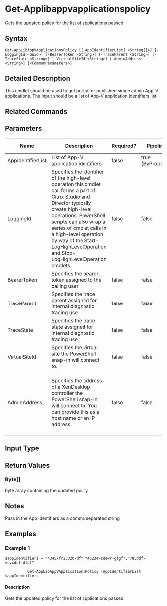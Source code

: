 ﻿
# Get-Applibappvapplicationspolicy
Gets the updated policy for the list of applications passed
## Syntax

```
Get-AppLibAppVApplicationsPolicy [[-AppIdentifierList] <String[]>] [-LoggingId <Guid>] [-BearerToken <String>] [-TraceParent <String>] [-TraceState <String>] [-VirtualSiteId <String>] [-AdminAddress <String>] [<CommonParameters>]
```

## Detailed Description
This cmdlet should be used to get policy for published single admin App-V applications. The input should be a list of App-V application identifiers list


## Related Commands

## Parameters
| Name   | Description | Required? | Pipeline Input | Default Value |
| --- | --- | --- | --- | --- |
| AppIdentifierList | List of App-V application identifiers | false | true (ByPropertyName) |  |
| LoggingId | Specifies the identifier of the high-level operation this cmdlet call forms a part of. Citrix Studio and Director typically create high-level operations. PowerShell scripts can also wrap a series of cmdlet calls in a high-level operation by way of the Start-LogHighLevelOperation and Stop-LogHighLevelOperation cmdlets. | false | false |  |
| BearerToken | Specifies the bearer token assigned to the calling user | false | false |  |
| TraceParent | Specifies the trace parent assigned for internal diagnostic tracing use | false | false |  |
| TraceState | Specifies the trace state assigned for internal diagnostic tracing use | false | false |  |
| VirtualSiteId | Specifies the virtual site the PowerShell snap-in will connect to. | false | false |  |
| AdminAddress | Specifies the address of a XenDesktop controller the PowerShell snap-in will connect to. You can provide this as a host name or an IP address. | false | false | Localhost. Once a value is provided by any cmdlet, this value becomes the default. |

## Input Type

### 

## Return Values

### Byte\[\]
byte array containing the updated policy
## Notes
Pass in the App Identifiers as a comma separated string
## Examples

### Example 1

```
$appIdentifiers = "4345-fr23320-df","45234-sdewr-gfgf","785ddf-vcvxdsf-dfdf"  
  
          Get-AppLibAppVApplicationsPolicy -AppIdentifierList $appIdentifiers
```

#### Description
Gets the updated policy for the list of applications passed
